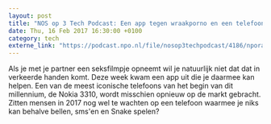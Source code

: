 ```yaml
---
layout: post
title: "NOS op 3 Tech Podcast: Een app tegen wraakporno en een telefoon die niks kan"
date: Thu, 16 Feb 2017 16:30:00 +0100
category: tech
externe_link: "https://podcast.npo.nl/file/nosop3techpodcast/4186/nporadio1_nosop3techpodcast_20170216_nos-op-3-tech-podcast-een-app-tegen-wraakporno-en-een-telefoon-die-niks-kan.mp3"
---
```


Als je met je partner een seksfilmpje opneemt wil je natuurlijk niet dat dat in verkeerde handen komt. Deze week kwam een app uit die je daarmee kan helpen.
Een van de meest iconische telefoons van het begin van dit millennium, de Nokia 3310, wordt misschien opnieuw op de markt gebracht. Zitten mensen in 2017 nog wel te wachten op een telefoon waarmee je niks kan behalve bellen, sms'en en Snake spelen?<img src="http://feeds.feedburner.com/~r/nosop3-tech-podcast/~4/rEqmWomHrxw" height="1" width="1" alt=""/>
